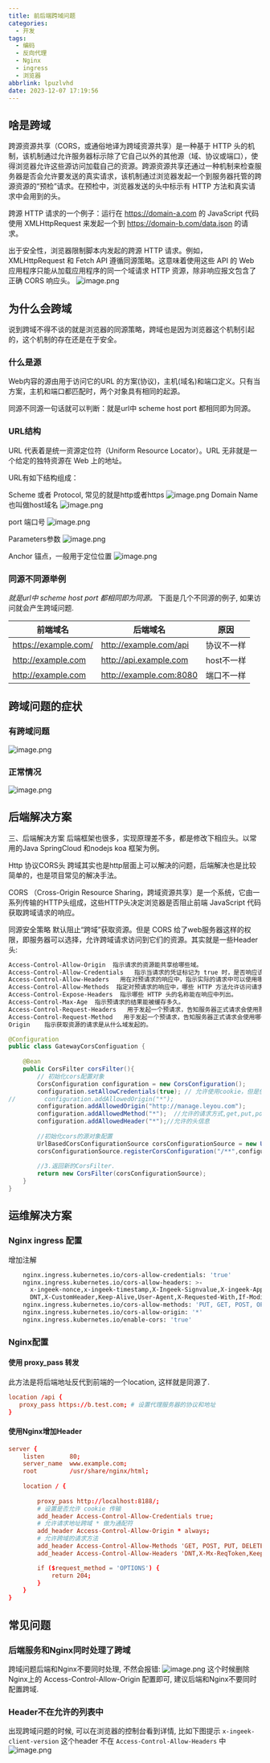 ```yaml
---
title: 前后端跨域问题
categories:
  - 开发
tags:
  - 编码
  - 反向代理
  - Nginx
  - ingress
  - 浏览器
abbrlink: lpuzlvhd
date: 2023-12-07 17:19:56
---
```


## 啥是跨域

跨源资源共享（CORS，或通俗地译为跨域资源共享）是一种基于 HTTP 头的机制，该机制通过允许服务器标示除了它自己以外的其他源（域、协议或端口），使得浏览器允许这些源访问加载自己的资源。跨源资源共享还通过一种机制来检查服务器是否会允许要发送的真实请求，该机制通过浏览器发起一个到服务器托管的跨源资源的“预检”请求。在预检中，浏览器发送的头中标示有 HTTP 方法和真实请求中会用到的头。

跨源 HTTP 请求的一个例子：运行在 https://domain-a.com 的 JavaScript 代码使用 XMLHttpRequest 来发起一个到 https://domain-b.com/data.json 的请求。

出于安全性，浏览器限制脚本内发起的跨源 HTTP 请求。例如，XMLHttpRequest 和 Fetch API 遵循同源策略。这意味着使用这些 API 的 Web 应用程序只能从加载应用程序的同一个域请求 HTTP 资源，除非响应报文包含了正确 CORS 响应头。
![image.png](https://static.zahui.fan/images/202312061646763.png)

## 为什么会跨域
说到跨域不得不谈的就是浏览器的同源策略，跨域也是因为浏览器这个机制引起的，这个机制的存在还是在于安全。

### 什么是源
Web内容的源由用于访问它的URL 的方案(协议)，主机(域名)和端口定义。只有当方案，主机和端口都匹配时，两个对象具有相同的起源。

同源不同源一句话就可以判断：就是url中 scheme host port 都相同即为同源。


### URL结构
URL 代表着是统一资源定位符（Uniform Resource Locator）。URL 无非就是一个给定的独特资源在 Web 上的地址。

URL有如下结构组成：

Scheme 或者 Protocol, 常见的就是http或者https
![image.png](https://static.zahui.fan/images/202312061647029.png)
Domain Name 也叫做host域名
![image.png](https://static.zahui.fan/images/202312061648575.png)

port 端口号
![image.png](https://static.zahui.fan/images/202312061648625.png)

 Parameters参数
 ![image.png](https://static.zahui.fan/images/202312061648585.png)


 Anchor 锚点，一般用于定位位置
 ![image.png](https://static.zahui.fan/images/202312061648639.png)

### 同源不同源举例

*就是url中 scheme host port 都相同即为同源。* 下面是几个不同源的例子, 如果访问就会产生跨域问题.

| 前端域名                    | 后端域名                   | 原因                               |
| ------------------------ | ----------------------- | ---------------------------------- |
| https://example.com/ | http://example.com/api | 协议不一样 |
| http://example.com | http://api.example.com      | host不一样                         |
|       http://example.com                   |       http://example.com:8080                  |         端口不一样                           |

## 跨域问题的症状

### 有跨域问题

![image.png](https://static.zahui.fan/images/202312061635874.png)

### 正常情况
![image.png](https://static.zahui.fan/images/202312061643686.png)
## 后端解决方案

三、后端解决方案
后端框架也很多，实现原理差不多，都是修改下相应头。以常用的Java SpringCloud 和nodejs koa 框架为例。

Http 协议CORS头
跨域其实也是http层面上可以解决的问题，后端解决也是比较简单的，也是项目常见的解决手法。

CORS （Cross-Origin Resource Sharing，跨域资源共享）是一个系统，它由一系列传输的HTTP头组成，这些HTTP头决定浏览器是否阻止前端 JavaScript 代码获取跨域请求的响应。

同源安全策略 默认阻止“跨域”获取资源。但是 CORS 给了web服务器这样的权限，即服务器可以选择，允许跨域请求访问到它们的资源。其实就是一些Header头:

```bash
Access-Control-Allow-Origin  指示请求的资源能共享给哪些域。
Access-Control-Allow-Credentials   指示当请求的凭证标记为 true 时，是否响应该请求。
Access-Control-Allow-Headers   用在对预请求的响应中，指示实际的请求中可以使用哪些 HTTP 头。
Access-Control-Allow-Methods  指定对预请求的响应中，哪些 HTTP 方法允许访问请求的资源。
Access-Control-Expose-Headers  指示哪些 HTTP 头的名称能在响应中列出。
Access-Control-Max-Age  指示预请求的结果能被缓存多久。
Access-Control-Request-Headers   用于发起一个预请求，告知服务器正式请求会使用那些 HTTP 头。
Access-Control-Request-Method   用于发起一个预请求，告知服务器正式请求会使用哪一种 HTTP 请求方法。
Origin    指示获取资源的请求是从什么域发起的。
```


```java
@Configuration
public class GatewayCorsConfiguation {
 
    @Bean
    public CorsFilter corsFilter(){
        // 初始化cors配置对象
        CorsConfiguration configuration = new CorsConfiguration();
        configuration.setAllowCredentials(true); // 允许使用cookie，但是使用cookie是addAllowedOrigin必须是具体的地址，不能是*
//        configuration.addAllowedOrigin("*");
        configuration.addAllowedOrigin("http://manage.leyou.com");
        configuration.addAllowedMethod("*");  //允许的请求方式,get,put,post,delete
        configuration.addAllowedHeader("*");//允许的头信息
 
        //初始化cors的源对象配置
        UrlBasedCorsConfigurationSource corsConfigurationSource = new UrlBasedCorsConfigurationSource();
        corsConfigurationSource.registerCorsConfiguration("/**",configuration);
 
        //3.返回新的CorsFilter.
        return new CorsFilter(corsConfigurationSource);
    }
}
```
## 运维解决方案

### Nginx ingress 配置

增加注解
```bash
    nginx.ingress.kubernetes.io/cors-allow-credentials: 'true'
    nginx.ingress.kubernetes.io/cors-allow-headers: >-
      x-ingeek-nonce,x-ingeek-timestamp,X-Ingeek-Signvalue,X-ingeek-Appid,X-ingeek-Client-Version,
      DNT,X-CustomHeader,Keep-Alive,User-Agent,X-Requested-With,If-Modified-Since,Cache-Control,Content-Type,Authorization
    nginx.ingress.kubernetes.io/cors-allow-methods: 'PUT, GET, POST, OPTIONS'
    nginx.ingress.kubernetes.io/cors-allow-origin: '*'
    nginx.ingress.kubernetes.io/enable-cors: 'true'
```


### Nginx配置

#### 使用 proxy_pass 转发

此方法是将后端地址反代到前端的一个location, 这样就是同源了.
```conf
location /api {
   proxy_pass https://b.test.com; # 设置代理服务器的协议和地址
}
```

#### 使用Nginx增加Header

```conf
server {
    listen       80;
    server_name  www.example.com;
    root         /usr/share/nginx/html;
    
    location / {
    
        proxy_pass http://localhost:8188/;
        # 设置是否允许 cookie 传输
        add_header Access-Control-Allow-Credentials true;
        # 允许请求地址跨域 * 做为通配符
        add_header Access-Control-Allow-Origin * always;
        # 允许跨域的请求方法
        add_header Access-Control-Allow-Methods 'GET, POST, PUT, DELETE, OPTIONS';
        add_header Access-Control-Allow-Headers 'DNT,X-Mx-ReqToken,Keep-Alive,User-Agent,X-Requested-With,If-Modified-Since,Cache-Control,Content-Type,Authorization';

        if ($request_method = 'OPTIONS') {
            return 204;
        }
    }
}

```

## 常见问题

### 后端服务和Nginx同时处理了跨域

跨域问题后端和Nginx不要同时处理, 不然会报错:
![image.png](https://static.zahui.fan/images/202312071706036.png)
这个时候删除Nginx上的  Access-Control-Allow-Origin 配置即可, 建议后端和Nginx不要同时配置跨域.

### Header不在允许的列表中

出现跨域问题的时候, 可以在浏览器的控制台看到详情, 比如下图提示 `x-ingeek-client-version` 这个header 不在 `Access-Control-Allow-Headers` 中
![image.png](https://static.zahui.fan/images/202312061638756.png)

